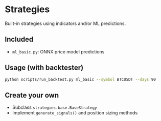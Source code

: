 # Strategies

Built-in strategies using indicators and/or ML predictions.

## Included
- `ml_basic.py`: ONNX price model predictions

## Usage (with backtester)
```bash
python scripts/run_backtest.py ml_basic --symbol BTCUSDT --days 90
```

## Create your own
- Subclass `strategies.base.BaseStrategy`
- Implement `generate_signals()` and position sizing methods
